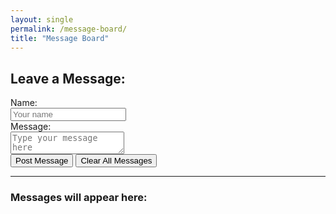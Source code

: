 ```yaml
---
layout: single
permalink: /message-board/
title: "Message Board"
---
```


<h2>Leave a Message:</h2>
<!-- Message form with onsubmit to prevent submit -->
<form id="messageForm" onsubmit="postMessage(); return false;">
  Name:<br>
  <input id="name" type="text" placeholder="Your name" required/><br>
  Message:<br>
  <textarea id="message" placeholder="Type your message here" required></textarea><br>
  <button type="submit">Post Message</button>
  <button type="button" onclick="clearMessages()">Clear All Messages</button>
</form>

<hr/>

<!-- Message display area -->
<div id="messageDisplayArea">
  <h3>Messages will appear here:</h3>
</div>

<!-- JavaScript(Block: to ensure it fully loaded before using) -->
<script>
// Function to display message without reload
function postMessage() {
  // Retrieve values
  let name = document.getElementById('name').value;
  let message = document.getElementById('message').value;

  if(name.trim() === "" || message.trim() === "") {
    alert("Please enter your name and message.");
    return;
  }

  let messageContainer = document.createElement('div');
  let dateTime = new Date().toLocaleString();
  messageContainer.innerHTML = `<strong>${name}</strong> (${dateTime}):<br>${message}<hr>`;

  // Display on page
  document.getElementById('messageDisplayArea').appendChild(messageContainer);

  // Clear input fields
  document.getElementById('name').value = '';
  document.getElementById('message').value = '';
}

// Clear messages displayed 
function clearMessages(){
  document.getElementById('messageDisplayArea').innerHTML = '<h3>Messages cleared.</h3>';
}
</script>